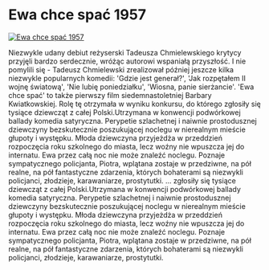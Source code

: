 Ewa chce spać 1957 
=============
[![Ewa chce spać 1957 ](http://vidos.pl/images/player.gif)](http://vidos.pl/ewa-chce-spac-1957)

 Niezwykle udany debiut reżyserski Tadeusza Chmielewskiego krytycy przyjęli bardzo serdecznie, wróżąc autorowi wspaniałą przyszłość. I nie pomylili się - Tadeusz Chmielewski zrealizował później jeszcze kilka niezwykle popularnych komedii: 'Gdzie jest generał?', 'Jak rozpętałem II wojnę światową', 'Nie lubię poniedziałku', 'Wiosna, panie sierżancie'. 'Ewa chce spać' to także pierwszy film siedemnastoletniej Barbary Kwiatkowskiej. Rolę tę otrzymała w wyniku konkursu, do którego zgłosiły się tysiące dziewcząt z całej Polski.Utrzymana w konwencji podwórkowej ballady komedia satyryczna. Perypetie szlachetnej i naiwnie prostodusznej dziewczyny bezskutecznie poszukującej noclegu w nierealnym mieście głupoty i występku. Młoda dziewczyna przyjeżdża w przeddzień rozpoczęcia roku szkolnego do miasta, lecz woźny nie wpuszcza jej do internatu. Ewa przez całą noc nie może znaleźć noclegu. Poznaje sympatycznego policjanta, Piotra, wplątana zostaje w przedziwne, na pół realne, na pół fantastyczne zdarzenia, których bohaterami są niezwykli policjanci, złodzieje, karawaniarze, prostytutki.   ... zgłosiły się tysiące dziewcząt z całej Polski.Utrzymana w konwencji podwórkowej ballady komedia satyryczna. Perypetie szlachetnej i naiwnie prostodusznej dziewczyny bezskutecznie poszukującej noclegu w nierealnym mieście głupoty i występku. Młoda dziewczyna przyjeżdża w przeddzień rozpoczęcia roku szkolnego do miasta, lecz woźny nie wpuszcza jej do internatu. Ewa przez całą noc nie może znaleźć noclegu. Poznaje sympatycznego policjanta, Piotra, wplątana zostaje w przedziwne, na pół realne, na pół fantastyczne zdarzenia, których bohaterami są niezwykli policjanci, złodzieje, karawaniarze, prostytutki.
